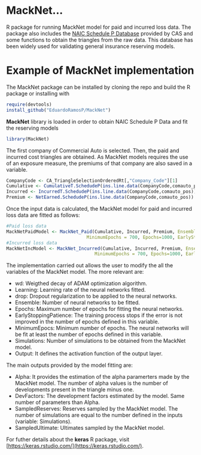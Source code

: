 # MackNet...
R package for running MackNet model for paid and incurred loss data. The package also includes the [NAIC Schedule P Database](https://www.casact.org/research/index.cfm?fa=loss_reserves_data) provided by CAS and some functions to obtain the triangles from the raw data. This database has been widely used for validating general insurance reserving models.

# Example of MackNet implementation
The MackNet package can be installed by cloning the repo and build the R package or installing with
``` r
require(devtools)
install_github("EduardoRamosP/MackNet")
```
**MackNet** library is loaded in order to obtain NAIC Schedule P Data and fit the reserving models
``` r
library(MackNet)
```

The first company of Commercial Auto is selected. Then, the paid and incurred cost triangles are obtained. As MackNet models requires the use of an exposure measure, the premiums of that company are also saved in a variable.
``` r
CompanyCode <- CA_TriangleSelectionOrderedRt[,"Company_Code"][1]               #Company code is selected
Cumulative <- CumulativeT.SchedudeP(ins.line.data(CompanyCode,comauto_pos))    #Cumulative payments triangle
Incurred <- IncurredT.SchedudeP(ins.line.data(CompanyCode,comauto_pos))        #Incurred cost triangle
Premium <- NetEarned.SchedudeP(ins.line.data(CompanyCode,comauto_pos))         #Premium vector (Premiums)
```

Once the input data is calculated, the MackNet model for paid and incurred loss data are fitted as follows:
``` r
#Paid loss data
MackNetPaidModel <- MackNet_Paid(Cumulative, Incurred, Premium, Ensemble=20,wd=0, drop=0.05, Output="linear",
                              MinimumEpochs = 700, Epochs=1000, EarlyStoppingPatience=50, Learning=0.01)
#Incurred loss data
MackNetIncModel <- MackNet_Incurred(Cumulative, Incurred, Premium, Ensemble=20, wd=0, drop=0.05, Output="linear",
                                 MinimumEpochs = 700, Epochs=1000, EarlyStoppingPatience=50, Learning=0.01)
```
The implementation carried out allows the user to modify the all the variables of the MackNet model. The more relevant are:
- wd: Weigthed decay of ADAM optimization algorithm.
- Learning: Learning rate of the neural networks fitted.
- drop: Dropout regularization to be applied to the neural networks.
- Ensemble: Number of neural networks to be fitted.
- Epochs: Maximum number of epochs for fitting the neural networks.
- EarlyStoppingPatience: The training process stops if the error is not improved in the number of epochs defined in this variable.
- MinimumEpocs: Minimum number of epochs. The neural networks will be fit at least the number of epochs defined in this variable.
- Simulations: Number of simulations to be obtained from the MackNet model.
- Output: It defines the activation function of the output layer.

The main outputs provided by the model fitting are:
- Alpha: It provides the estimation of the alpha paramerters made by the MackNet model. The number of alpha values is the number of developments present in the triangle minus one.
- DevFactors: The development factors estimated by the model. Same number of parameters than Alpha.
- SampledReserves: Reserves sampled by the MackNet model. The number of simulations are equal to the number defined in the inputs (variable: Simulations).
- SampledUltimate: Ultimates sampled by the MackNet model.

For futher details about the **keras** R package, visit [https://keras.rstudio.com/](https://keras.rstudio.com/).
